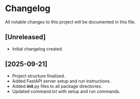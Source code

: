 # Changelog

All notable changes to this project will be documented in this file.

## [Unreleased]
- Initial changelog created.

## [2025-09-21]
- Project structure finalized.
- Added FastAPI server setup and run instructions.
- Added __init__.py files to all package directories.
- Updated command.txt with setup and run commands.
